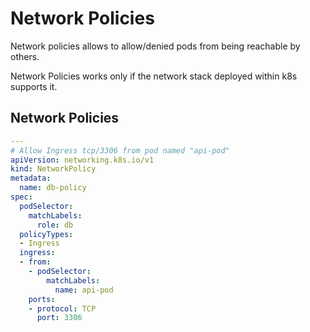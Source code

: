 # Network Policies

Network policies allows to allow/denied pods from being reachable by others.

Network Policies works only if the network stack deployed within k8s supports it.

## Network Policies

```yaml
---
# Allow Ingress tcp/3306 from pod named "api-pod"
apiVersion: networking.k8s.io/v1
kind: NetworkPolicy
metadata:
  name: db-policy
spec:
  podSelector:
    matchLabels:
      role: db
  policyTypes:
  - Ingress
  ingress:
  - from:
    - podSelector:
        matchLabels:
          name: api-pod
    ports:
    - protocol: TCP
      port: 3306
```
